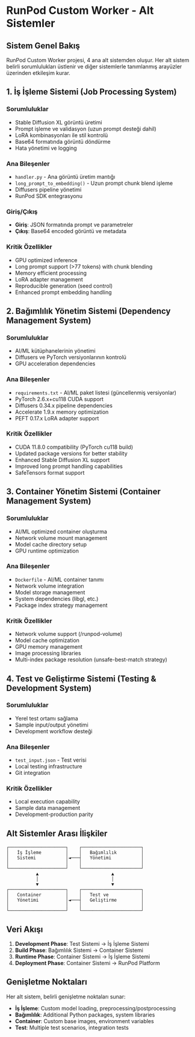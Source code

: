 # RunPod Custom Worker - Alt Sistemler

## Sistem Genel Bakış

RunPod Custom Worker projesi, 4 ana alt sistemden oluşur. Her alt sistem belirli sorumlulukları üstlenir ve diğer sistemlerle tanımlanmış arayüzler üzerinden etkileşim kurar.

## 1. İş İşleme Sistemi (Job Processing System)

### Sorumluluklar
- Stable Diffusion XL görüntü üretimi
- Prompt işleme ve validasyon (uzun prompt desteği dahil)
- LoRA kombinasyonları ile stil kontrolü
- Base64 formatında görüntü döndürme
- Hata yönetimi ve logging

### Ana Bileşenler
- `handler.py` - Ana görüntü üretim mantığı
- `long_prompt_to_embedding()` - Uzun prompt chunk blend işleme
- Diffusers pipeline yönetimi
- RunPod SDK entegrasyonu

### Giriş/Çıkış
- **Giriş**: JSON formatında prompt ve parametreler
- **Çıkış**: Base64 encoded görüntü ve metadata

### Kritik Özellikler
- GPU optimized inference
- Long prompt support (>77 tokens) with chunk blending
- Memory efficient processing
- LoRA adapter management
- Reproducible generation (seed control)
- Enhanced prompt embedding handling

## 2. Bağımlılık Yönetim Sistemi (Dependency Management System)

### Sorumluluklar
- AI/ML kütüphanelerinin yönetimi
- Diffusers ve PyTorch versiyonlarının kontrolü
- GPU acceleration dependencies

### Ana Bileşenler
- `requirements.txt` - AI/ML paket listesi (güncellenmiş versiyonlar)
- PyTorch 2.6.x+cu118 CUDA support
- Diffusers 0.34.x pipeline dependencies
- Accelerate 1.9.x memory optimization
- PEFT 0.17.x LoRA adapter support

### Kritik Özellikler
- CUDA 11.8.0 compatibility (PyTorch cu118 build)
- Updated package versions for better stability
- Enhanced Stable Diffusion XL support
- Improved long prompt handling capabilities
- SafeTensors format support

## 3. Container Yönetim Sistemi (Container Management System)

### Sorumluluklar
- AI/ML optimized container oluşturma
- Network volume mount management
- Model cache directory setup
- GPU runtime optimization

### Ana Bileşenler
- `Dockerfile` - AI/ML container tanımı
- Network volume integration
- Model storage management
- System dependencies (libgl, etc.)
- Package index strategy management

### Kritik Özellikler
- Network volume support (/runpod-volume)
- Model cache optimization
- GPU memory management
- Image processing libraries
- Multi-index package resolution (unsafe-best-match strategy)

## 4. Test ve Geliştirme Sistemi (Testing & Development System)

### Sorumluluklar
- Yerel test ortamı sağlama
- Sample input/output yönetimi
- Development workflow desteği

### Ana Bileşenler
- `test_input.json` - Test verisi
- Local testing infrastructure
- Git integration

### Kritik Özellikler
- Local execution capability
- Sample data management
- Development-production parity

## Alt Sistemler Arası İlişkiler

```
┌─────────────────────┐    ┌──────────────────────┐
│   İş İşleme         │    │   Bağımlılık         │
│   Sistemi           │◄───┤   Yönetimi           │
│                     │    │                      │
└─────────────────────┘    └──────────────────────┘
           ▲                           ▲
           │                           │
           ▼                           ▼
┌─────────────────────┐    ┌──────────────────────┐
│   Container         │    │   Test ve            │
│   Yönetimi          │◄───┤   Geliştirme         │
│                     │    │                      │
└─────────────────────┘    └──────────────────────┘
```

## Veri Akışı

1. **Development Phase**: Test Sistemi → İş İşleme Sistemi
2. **Build Phase**: Bağımlılık Sistemi → Container Sistemi
3. **Runtime Phase**: Container Sistemi → İş İşleme Sistemi
4. **Deployment Phase**: Container Sistemi → RunPod Platform

## Genişletme Noktaları

Her alt sistem, belirli genişletme noktaları sunar:

- **İş İşleme**: Custom model loading, preprocessing/postprocessing
- **Bağımlılık**: Additional Python packages, system libraries
- **Container**: Custom base images, environment variables
- **Test**: Multiple test scenarios, integration tests
